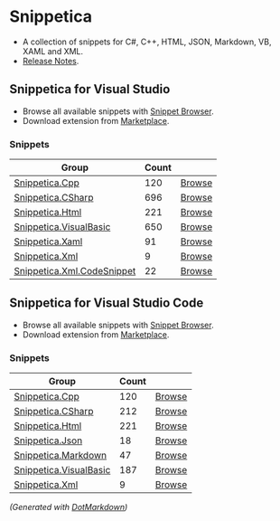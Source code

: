 # Snippetica

* A collection of snippets for C\#, C\+\+, HTML, JSON, Markdown, VB, XAML and XML\.
* [Release Notes](http://github.com/josefpihrt/snippetica/blob/master/ChangeLog.md)\.

## Snippetica for Visual Studio

* Browse all available snippets with [Snippet Browser](http://pihrt.net/snippetica/snippets?engine=vs)\.
* Download extension from [Marketplace](http://marketplace.visualstudio.com/search?term=publisher%3A"Josef%20Pihrt"%20Snippetica&target=vs&sortBy=Name)\.

### Snippets

Group|Count| |
-----|-----|---:
[Snippetica.Cpp](http://github.com/josefpihrt/snippetica/blob/master/source/Snippetica.VisualStudio/Snippetica.Cpp/README.md)|120|[Browse](http://pihrt.net/snippetica/snippets?engine=vs&language=cpp)
[Snippetica.CSharp](http://github.com/josefpihrt/snippetica/blob/master/source/Snippetica.VisualStudio/Snippetica.CSharp/README.md)|696|[Browse](http://pihrt.net/snippetica/snippets?engine=vs&language=csharp)
[Snippetica.Html](http://github.com/josefpihrt/snippetica/blob/master/source/Snippetica.VisualStudio/Snippetica.Html/README.md)|221|[Browse](http://pihrt.net/snippetica/snippets?engine=vs&language=html)
[Snippetica.VisualBasic](http://github.com/josefpihrt/snippetica/blob/master/source/Snippetica.VisualStudio/Snippetica.VisualBasic/README.md)|650|[Browse](http://pihrt.net/snippetica/snippets?engine=vs&language=vb)
[Snippetica.Xaml](http://github.com/josefpihrt/snippetica/blob/master/source/Snippetica.VisualStudio/Snippetica.Xaml/README.md)|91|[Browse](http://pihrt.net/snippetica/snippets?engine=vs&language=xaml)
[Snippetica.Xml](http://github.com/josefpihrt/snippetica/blob/master/source/Snippetica.VisualStudio/Snippetica.Xml/README.md)|9|[Browse](http://pihrt.net/snippetica/snippets?engine=vs&language=xml)
[Snippetica.Xml.CodeSnippet](http://github.com/josefpihrt/snippetica/blob/master/source/Snippetica.VisualStudio/Snippetica.Xml.CodeSnippet/README.md)|22|[Browse](http://pihrt.net/snippetica/snippets?engine=vs&language=xml)

## Snippetica for Visual Studio Code

* Browse all available snippets with [Snippet Browser](http://pihrt.net/snippetica/snippets?engine=vscode)\.
* Download extension from [Marketplace](http://marketplace.visualstudio.com/search?term=publisher%3A"Josef%20Pihrt"%20Snippetica&target=vscode&sortBy=Name)\.

### Snippets

Group|Count| |
-----|-----|---:
[Snippetica.Cpp](http://github.com/josefpihrt/snippetica/blob/master/source/Snippetica.VisualStudio/Snippetica.Cpp/README.md)|120|[Browse](http://pihrt.net/snippetica/snippets?engine=vscode&language=cpp)
[Snippetica.CSharp](http://github.com/josefpihrt/snippetica/blob/master/source/Snippetica.VisualStudio/Snippetica.CSharp/README.md)|212|[Browse](http://pihrt.net/snippetica/snippets?engine=vscode&language=csharp)
[Snippetica.Html](http://github.com/josefpihrt/snippetica/blob/master/source/Snippetica.VisualStudio/Snippetica.Html/README.md)|221|[Browse](http://pihrt.net/snippetica/snippets?engine=vscode&language=html)
[Snippetica.Json](http://github.com/josefpihrt/snippetica/blob/master/source/Snippetica.VisualStudio/Snippetica.Json/README.md)|18|[Browse](http://pihrt.net/snippetica/snippets?engine=vscode&language=json)
[Snippetica.Markdown](http://github.com/josefpihrt/snippetica/blob/master/source/Snippetica.VisualStudio/Snippetica.Markdown/README.md)|47|[Browse](http://pihrt.net/snippetica/snippets?engine=vscode&language=markdown)
[Snippetica.VisualBasic](http://github.com/josefpihrt/snippetica/blob/master/source/Snippetica.VisualStudio/Snippetica.VisualBasic/README.md)|187|[Browse](http://pihrt.net/snippetica/snippets?engine=vscode&language=vb)
[Snippetica.Xml](http://github.com/josefpihrt/snippetica/blob/master/source/Snippetica.VisualStudio/Snippetica.Xml/README.md)|9|[Browse](http://pihrt.net/snippetica/snippets?engine=vscode&language=xml)

*\(Generated with [DotMarkdown](http://github.com/JosefPihrt/DotMarkdown)\)*